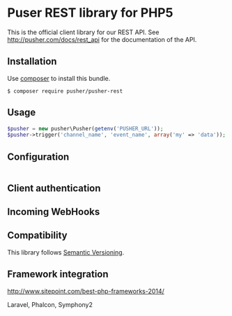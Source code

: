 Puser REST library for PHP5
===========================

This is the official client library for our REST API.
See http://pusher.com/docs/rest_api for the documentation of the API.

Installation
------------

Use [composer](http://getcomposer.org) to install this bundle.

```
$ composer require pusher/pusher-rest
```

Usage
-----

```php
$pusher = new pusher\Pusher(getenv('PUSHER_URL'));
$pusher->trigger('channel_name', 'event_name', array('my' => 'data'));
```

Configuration
-------------

```php

```

Client authentication
---------------------


Incoming WebHooks
-----------------



Compatibility
-------------

This library follows [Semantic Versioning](http://semver.org).


Framework integration
---------------------

http://www.sitepoint.com/best-php-frameworks-2014/

Laravel, Phalcon, Symphony2


